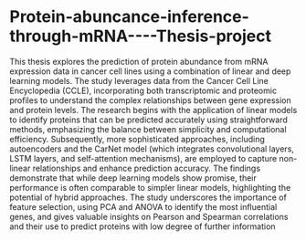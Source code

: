 # Protein-abuncance-inference-through-mRNA----Thesis-project
This thesis explores the prediction of protein abundance from mRNA expression data in cancer cell lines using a combination of linear and deep learning models. The study leverages data from the Cancer Cell Line Encyclopedia (CCLE), incorporating both transcriptomic and proteomic profiles to understand the complex relationships between gene expression and protein levels. The research begins with the application of linear models to identify proteins that can be predicted accurately using straightforward methods, emphasizing the balance between simplicity and computational efficiency. Subsequently, more sophisticated approaches, including autoencoders and the CarNet model (which integrates convolutional layers, LSTM layers, and self-attention mechanisms), are employed to capture non-linear relationships and enhance prediction accuracy. The findings demonstrate that while deep learning models show promise, their performance is often comparable to simpler linear models, highlighting the potential of hybrid approaches. The study underscores the importance of feature selection, using PCA and ANOVA to identify the most influential genes, and gives valuable insights on Pearson and Spearman correlations and their use to predict proteins with low degree of further information
